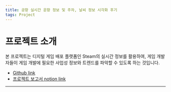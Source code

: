 ```yaml
---
title: 공항 실시간 운항 정보 및 주차, 날씨 정보 시각화 후기
tags: Project
---
```


# 프로젝트 소개

본 프로젝트는 디지털 게임 배포 플랫폼인 Steam의 실시간 정보를 활용하여, 게임 개발자들이 게임 개발에 필요한 사업성 정보와 트렌드를 파악할 수 있도록 하는 것입니다.
- [Github link](https://github.com/lv1turtle/Popular-Steam-Chart)
- [프로젝트 보고서 notion link](https://round-territory-71b.notion.site/1-_-2-1-b719a918a745401a9b361d5d550a6063)



---

